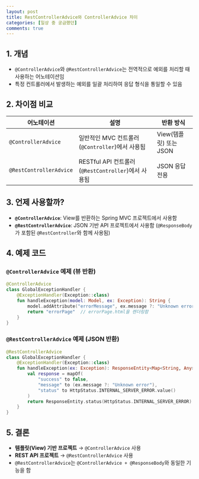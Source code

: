 ```yaml
---
layout: post
title: RestControllerAdvice와 ControllerAdvice 차이
categories: [일상 중 궁금했던]
comments: true
---
```


## 1. 개념
- `@ControllerAdvice`와 `@RestControllerAdvice`는 전역적으로 예외를 처리할 때 사용하는 어노테이션임
- 특정 컨트롤러에서 발생하는 예외를 일괄 처리하여 응답 형식을 통일할 수 있음

## 2. 차이점 비교
| 어노테이션 | 설명 | 반환 방식 |
|------------|------------------------------------------------|--------------|
| `@ControllerAdvice` | 일반적인 MVC 컨트롤러(`@Controller`)에서 사용됨 | View(템플릿) 또는 JSON |
| `@RestControllerAdvice` | RESTful API 컨트롤러(`@RestController`)에서 사용됨 | JSON 응답 전용 |

## 3. 언제 사용할까?
- **`@ControllerAdvice`**: View를 반환하는 Spring MVC 프로젝트에서 사용함
- **`@RestControllerAdvice`**: JSON 기반 API 프로젝트에서 사용함 (`@ResponseBody`가 포함된 `@RestController`와 함께 사용됨)

## 4. 예제 코드
### `@ControllerAdvice` 예제 (뷰 반환)
```kotlin
@ControllerAdvice
class GlobalExceptionHandler {
    @ExceptionHandler(Exception::class)
    fun handleException(model: Model, ex: Exception): String {
        model.addAttribute("errorMessage", ex.message ?: "Unknown error")
        return "errorPage"  // errorPage.html을 렌더링함
    }
}
```

### `@RestControllerAdvice` 예제 (JSON 반환)
```kotlin
@RestControllerAdvice
class GlobalExceptionHandler {
    @ExceptionHandler(Exception::class)
    fun handleException(ex: Exception): ResponseEntity<Map<String, Any>> {
        val response = mapOf(
            "success" to false,
            "message" to (ex.message ?: "Unknown error"),
            "status" to HttpStatus.INTERNAL_SERVER_ERROR.value()
        )
        return ResponseEntity.status(HttpStatus.INTERNAL_SERVER_ERROR).body(response)
    }
}
```

## 5. 결론
- **템플릿(View) 기반 프로젝트** → `@ControllerAdvice` 사용
- **REST API 프로젝트** → `@RestControllerAdvice` 사용
- `@RestControllerAdvice`는 `@ControllerAdvice + @ResponseBody`와 동일한 기능을 함

